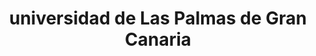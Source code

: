 ---
title: "universidad de Las Palmas de Gran Canaria"
external_link: "https://www.ulpgc.es/noticia/actualizacion-recomendaciones-comunidad-universitaria-emergencia-sanitaria-generada-covid-19"
type: "canarias"
img: "./images/universidades/universidad_de_las_palmas_de_gran_canarias.png"
file_title: "Acuerdo Adaptación Enseñanza"
file_link: "https://www.ulpgc.es/sites/default/files/ArchivosULPGC/noticia/2020/Jul/medidas_para_inicio_del_curso_20-21_0.</a><i class='fas fa-external-link-alt'></i>"
---